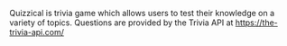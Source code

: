 Quizzical is trivia game which allows users to test their knowledge on a variety of topics. Questions are provided by the Trivia API at https://the-trivia-api.com/